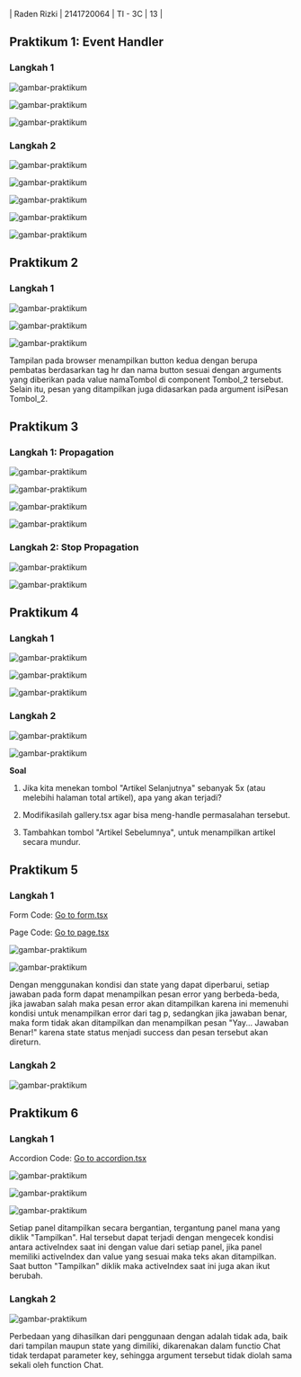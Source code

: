 | Raden Rizki | 2141720064 | TI - 3C | 13 |

## Praktikum 1: Event Handler

### Langkah 1

![gambar-praktikum](../pbf-pertemuan-04/img/praktikum_1_langkah_1_1.png)

![gambar-praktikum](../pbf-pertemuan-04/img/praktikum_1_langkah_1_2.png)

![gambar-praktikum](../pbf-pertemuan-04/img/praktikum_1_langkah_1_3.png)

### Langkah 2

![gambar-praktikum](../pbf-pertemuan-04/img/praktikum_1_langkah_2_1.png)

![gambar-praktikum](../pbf-pertemuan-04/img/praktikum_1_langkah_2_2.png)

![gambar-praktikum](../pbf-pertemuan-04/img/praktikum_1_langkah_2_3.png)

![gambar-praktikum](../pbf-pertemuan-04/img/praktikum_1_langkah_2_4.png)

![gambar-praktikum](../pbf-pertemuan-04/img/praktikum_1_langkah_2_5.png)

## Praktikum 2

### Langkah 1

![gambar-praktikum](../pbf-pertemuan-04/img/praktikum_2_langkah_1_1.png)

![gambar-praktikum](../pbf-pertemuan-04/img/praktikum_2_langkah_1_2.png)

![gambar-praktikum](../pbf-pertemuan-04/img/praktikum_2_langkah_1_3.png)

Tampilan pada browser menampilkan button kedua dengan berupa pembatas berdasarkan tag hr dan nama button sesuai dengan arguments yang diberikan pada value namaTombol di component Tombol_2 tersebut. Selain itu, pesan yang ditampilkan juga didasarkan pada argument isiPesan Tombol_2.

## Praktikum 3

### Langkah 1: Propagation

![gambar-praktikum](../pbf-pertemuan-04/img/praktikum_3_langkah_1_1.png)

![gambar-praktikum](../pbf-pertemuan-04/img/praktikum_3_langkah_1_2.png)

![gambar-praktikum](../pbf-pertemuan-04/img/praktikum_3_langkah_1_3.png)

![gambar-praktikum](../pbf-pertemuan-04/img/praktikum_3_langkah_1_4.png)

### Langkah 2: Stop Propagation

![gambar-praktikum](../pbf-pertemuan-04/img/praktikum_3_langkah_2_1.png)

![gambar-praktikum](../pbf-pertemuan-04/img/praktikum_3_langkah_2_2.png)

## Praktikum 4

### Langkah 1

![gambar-praktikum](../pbf-pertemuan-04/img/praktikum_4_langkah_1_1.png)

![gambar-praktikum](../pbf-pertemuan-04/img/praktikum_4_langkah_1_2.png)

![gambar-praktikum](../pbf-pertemuan-04/img/praktikum_4_langkah_1_3.png)

### Langkah 2

![gambar-praktikum](../pbf-pertemuan-04/img/praktikum_4_langkah_2_1.png)

![gambar-praktikum](../pbf-pertemuan-04/img/praktikum_4_langkah_2_2.png)

**Soal**
1. Jika kita menekan tombol "Artikel Selanjutnya" sebanyak 5x (atau melebihi halaman total artikel), apa yang akan terjadi?



2. Modifikasilah gallery.tsx agar bisa meng-handle permasalahan tersebut.

3. Tambahkan tombol "Artikel Sebelumnya", untuk menampilkan artikel secara mundur.

## Praktikum 5

### Langkah 1

Form Code: [Go to form.tsx](/pbf-pertemuan-04/src/components/form.tsx)

Page Code: [Go to page.tsx](/pbf-pertemuan-04/src/app/page.tsx)

![gambar-praktikum](../pbf-pertemuan-04/img/praktikum_5_langkah_1_1.png)

![gambar-praktikum](../pbf-pertemuan-04/img/praktikum_5_langkah_1_2.png)

Dengan menggunakan kondisi dan state yang dapat diperbarui, setiap jawaban pada form dapat menampilkan pesan error yang berbeda-beda, jika jawaban salah maka pesan error akan ditampilkan karena ini memenuhi kondisi untuk menampilkan error dari tag p, sedangkan jika jawaban benar, maka form tidak akan ditampilkan dan menampilkan pesan "Yay... Jawaban Benar!" karena state status menjadi success dan pesan tersebut akan direturn.

### Langkah 2

![gambar-praktikum](../pbf-pertemuan-04/img/praktikum_5_langkah_2_1.png)

## Praktikum 6

### Langkah 1

Accordion Code: [Go to accordion.tsx](/pbf-pertemuan-04/src/components/accordion.tsx)

![gambar-praktikum](../pbf-pertemuan-04/img/praktikum_6_langkah_1_1.png)

![gambar-praktikum](../pbf-pertemuan-04/img/praktikum_6_langkah_1_2.png)

![gambar-praktikum](../pbf-pertemuan-04/img/praktikum_6_langkah_1_3.png)

Setiap panel ditampilkan secara bergantian, tergantung panel mana yang diklik "Tampilkan". Hal tersebut dapat terjadi dengan mengecek kondisi antara activeIndex saat ini dengan value dari setiap panel, jika panel memiliki activeIndex dan value yang sesuai maka teks akan ditampilkan. Saat button "Tampilkan" diklik maka activeIndex saat ini juga akan ikut berubah.

### Langkah 2

![gambar-praktikum](../pbf-pertemuan-04/img/praktikum_6_langkah_2_1.png)

Perbedaan yang dihasilkan dari penggunaan <Chat contact={to}/> dengan <Chat key={to.email} contact={to}/> adalah tidak ada, baik dari tampilan maupun state yang dimiliki, dikarenakan dalam functio Chat tidak terdapat parameter key, sehingga argument tersebut tidak diolah sama sekali oleh function Chat.
